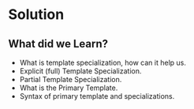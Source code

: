 # Solution

## What did we Learn?

- What is template specialization, how can it help us.
- Explicit (full) Template Specialization.
- Partial Template Specialization.
- What is the Primary Template.
- Syntax of primary template and specializations.
